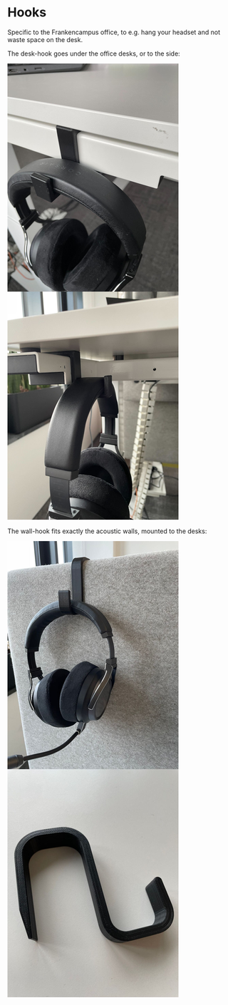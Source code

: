# Hooks

Specific to the Frankencampus office, to e.g. hang your headset and not waste space on the desk.

The desk-hook goes under the office desks, or to the side:

![desk-hook](desk-hook.jpg "desk-hook")

The wall-hook fits exactly the acoustic walls, mounted to the desks:

![wall-hook](wall-hook.jpg "wall-hook")
